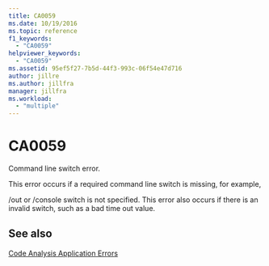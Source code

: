 ```yaml
---
title: CA0059
ms.date: 10/19/2016
ms.topic: reference
f1_keywords:
  - "CA0059"
helpviewer_keywords:
  - "CA0059"
ms.assetid: 95ef5f27-7b5d-44f3-993c-06f54e47d716
author: jillre
ms.author: jillfra
manager: jillfra
ms.workload:
  - "multiple"
---
```

# CA0059
Command line switch error.

This error occurs if a required command line switch is missing, for example,

/out or /console switch is not specified. This error also occurs if there is an invalid switch, such as a bad time out value.

## See also
[Code Analysis Application Errors](../code-quality/code-analysis-application-errors.md)
